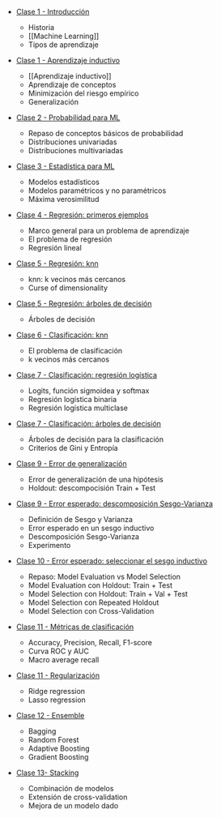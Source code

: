 - [Clase 1 - Introducción](https://aulas.ort.edu.uy/mod/resource/view.php?id=443664)
    
    - Historia
    - [[Machine Learning]]
    - Tipos de aprendizaje

- [Clase 1 - Aprendizaje inductivo](https://aulas.ort.edu.uy/mod/resource/view.php?id=443666)
    
    - [[Aprendizaje inductivo]]
    - Aprendizaje de conceptos
    - Minimización del riesgo empírico
    - Generalización

- [Clase 2 - Probabilidad para ML](https://aulas.ort.edu.uy/mod/resource/view.php?id=444924)
    
    - Repaso de conceptos básicos de probabilidad
    - Distribuciones univariadas
    - Distribuciones multivariadas
    
- [Clase 3 - Estadística para ML](https://aulas.ort.edu.uy/mod/resource/view.php?id=446288)
    
    - Modelos estadísticos
    - Modelos paramétricos y no paramétricos
    - Máxima verosimilitud
    
- [Clase 4 - Regresión: primeros ejemplos](https://aulas.ort.edu.uy/mod/resource/view.php?id=447929)
    
    - Marco general para un problema de aprendizaje
    - El problema de regresión
    - Regresión lineal
    
- [Clase 5 - Regresión: knn](https://aulas.ort.edu.uy/mod/resource/view.php?id=449973)
    
    - knn: k vecinos más cercanos
    - Curse of dimensionality
    
- [Clase 5 - Regresión: árboles de decisión](https://aulas.ort.edu.uy/mod/resource/view.php?id=449975)
    
    - Árboles de decisión
    
- [Clase 6 - Clasificación: knn](https://aulas.ort.edu.uy/mod/resource/view.php?id=451426)
    
    - El problema de clasificación
    - k vecinos más cercanos
    
- [Clase 7 - Clasificación: regresión logística](https://aulas.ort.edu.uy/mod/resource/view.php?id=452523)
    
    - Logits, función sigmoidea y softmax
    - Regresión logística binaria
    - Regresión logística multiclase
    
- [Clase 7 - Clasificación: árboles de decisión](https://aulas.ort.edu.uy/mod/resource/view.php?id=452524)
    
    - Árboles de decisión para la clasificación
    - Criterios de Gini y Entropía
    
- [Clase 9 - Error de generalización](https://aulas.ort.edu.uy/mod/resource/view.php?id=455019)
    
    - Error de generalización de una hipótesis
    - Holdout: descompocisión Train + Test
    
- [Clase 9 - Error esperado: descomposición Sesgo-Varianza](https://aulas.ort.edu.uy/mod/resource/view.php?id=455020)
    
    - Definición de Sesgo y Varianza
    - Error esperado en un sesgo inductivo
    - Descomposición Sesgo-Varianza
    - Experimento 
    
- [Clase 10 - Error esperado: seleccionar el sesgo inductivo](https://aulas.ort.edu.uy/mod/resource/view.php?id=456279)
    
    - Repaso: Model Evaluation vs Model Selection
    - Model Evaluation con Holdout: Train + Test
    - Model Selection con Holdout: Train + Val + Test
    - Model Selection con Repeated Holdout
    - Model Selection con Cross-Validation
    
- [Clase 11 - Métricas de clasificación](https://aulas.ort.edu.uy/mod/resource/view.php?id=457514)
    
    - Accuracy, Precision, Recall, F1-score
    - Curva ROC y AUC
    - Macro average recall
    
- [Clase 11 - Regularización](https://aulas.ort.edu.uy/mod/resource/view.php?id=457515)
    
    - Ridge regression
    - Lasso regression
    
- [Clase 12 - Ensemble](https://aulas.ort.edu.uy/mod/resource/view.php?id=458714)
    
    - Bagging
    - Random Forest
    - Adaptive Boosting
    - Gradient Boosting
    
- [Clase 13- Stacking](https://aulas.ort.edu.uy/mod/resource/view.php?id=460764)
    
    - Combinación de modelos
    - Extensión de cross-validation
    - Mejora de un modelo dado